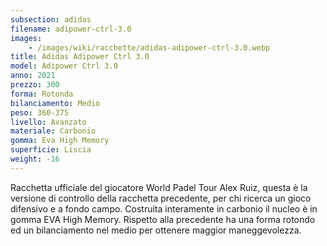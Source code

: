 ```yaml
---
subsection: adidas
filename: adipower-ctrl-3.0
images:
    - /images/wiki/racchette/adidas-adipower-ctrl-3.0.webp
title: Adidas Adipower Ctrl 3.0
model: Adipower Ctrl 3.0
anno: 2021
prezzo: 300
forma: Rotonda
bilanciamento: Medio
peso: 360-375
livello: Avanzato
materiale: Carbonio
gomma: Eva High Memory
superficie: Liscia
weight: -16
---
```

Racchetta ufficiale del giocatore World Padel Tour Alex Ruiz, questa è la versione di controllo della racchetta precedente, per chi ricerca un gioco difensivo e a fondo campo. Costruita interamente in carbonio il nucleo è in gomma EVA High Memory. Rispetto alla precedente ha una forma rotondo ed un bilanciamento nel medio per ottenere maggior maneggevolezza.